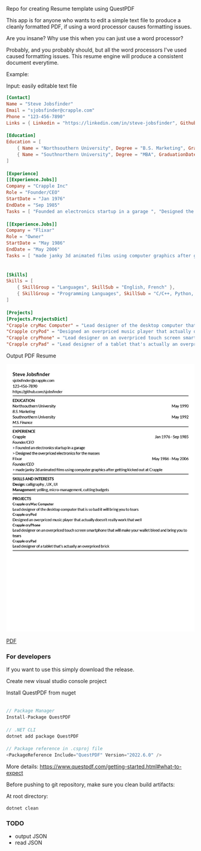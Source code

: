 Repo for creating Resume template using QuestPDF

This app is for anyone who wants to edit a simple text file to produce a cleanly formatted PDF, if using a word processor causes formatting issues.

Are you insane? Why use this when you can just use a word processor?

Probably, and you probably should, but all the word processors I've used caused formatting issues. This resume engine will produce a consistent document everytime.

Example:

Input: easily editable text file
``` toml
[Contact]
Name = "Steve Jobsfinder"
Email = "sjobsfinder@crapple.com"
Phone = "123-456-7890"
Links = { Linkedin = "https://linkedin.com/in/steve-jobsfinder", Github = "https://github.com/sjobsfinder" }

[Education]
Education = [
	{ Name = "Northsouthern University", Degree = "B.S. Marketing", GraduationDate = "May 1970" },
	{ Name = "Southnorthern University", Degree = "MBA", GraduationDate = "May 1972" },
]

[Experience]
[[Experience.Jobs]]
Company = "Crapple Inc"
Role = "Founder/CEO"
StartDate = "Jan 1976"
EndDate = "Sep 1985"
Tasks = [ "Founded an electronics startup in a garage ", "Designed the overpriced electronics for the masses", ]

[[Experience.Jobs]]
Company = "Flixar"
Role = "Owner"
StartDate = "May 1986"
EndDate = "May 2006"
Tasks = [ "made janky 3d animated films using computer graphics after getting kicked out at Crapple", ]


[Skills]
Skills = [
	{ SkillGroup = "Languages", SkillSub = "English, French" },
	{ SkillGroup = "Programming Languages", SkillSub = "C/C++, Python, C#, Java" },
]

[Projects]
[Projects.ProjectsDict]
"Crapple cryMac Computer" = "Lead designer of the desktop computer that is so bad it will bring you to tears"
"Crapple cryPod" = "Designed an overpriced music player that actually doesn't really work that well"
"Crapple cryPhone" = "Lead designer on an overpriced touch screen smartphone that will make your wallet bleed and bring you to tears"
"Crapple cryPad" = "Lead designer of a tablet that's actually an overpriced brick"
```

Output PDF Resume

![Resume example](examples/resume.example1.jpg)

[PDF](examples/resume.example1.pdf)

### For developers

If you want to use this simply download the release.

Create new visual studio console project 

Install QuestPDF from nuget

```cs

// Package Manager
Install-Package QuestPDF

// .NET CLI
dotnet add package QuestPDF

// Package reference in .csproj file
<PackageReference Include="QuestPDF" Version="2022.6.0" />
```

More details: https://www.questpdf.com/getting-started.html#what-to-expect

Before pushing to git repository, make sure you clean build artifacts:

At root directory:

`dotnet clean`


### TODO
- output JSON
- read JSON